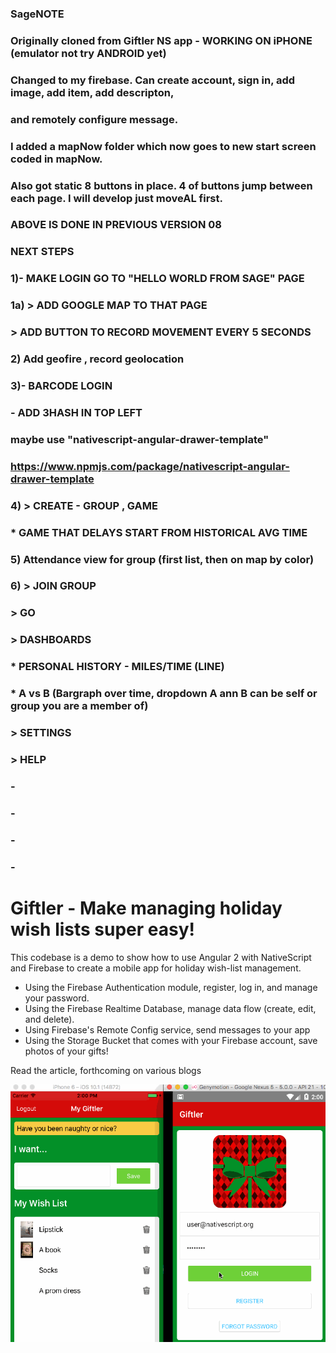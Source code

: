 ### SageNOTE
### Originally cloned from Giftler NS app - WORKING ON iPHONE (emulator not try ANDROID yet)
### Changed to my firebase.  Can create account, sign in, add image, add item, add descripton,
###     and remotely configure message.
###     I added a mapNow folder which now goes to new start screen coded in mapNow.  
###     Also got static 8 buttons in place.  4 of buttons jump between each page.  I will develop just moveAL first. 
###   ABOVE IS DONE IN PREVIOUS VERSION 08
###
### NEXT STEPS
###   1)- MAKE LOGIN GO TO "HELLO WORLD FROM SAGE" PAGE
###        1a) > ADD GOOGLE MAP TO THAT PAGE
###        > ADD BUTTON TO RECORD MOVEMENT EVERY 5 SECONDS
###   2) Add geofire , record geolocation
###   3)- BARCODE LOGIN
###
###   - ADD 3HASH IN TOP LEFT
###       maybe use "nativescript-angular-drawer-template" 
###         https://www.npmjs.com/package/nativescript-angular-drawer-template
###   4)     > CREATE - GROUP , GAME
###            * GAME THAT DELAYS START FROM HISTORICAL AVG TIME
###   5) Attendance view for group (first list, then on map by color)
###   6)     > JOIN GROUP
###        > GO
###        > DASHBOARDS
###            * PERSONAL HISTORY - MILES/TIME (LINE)
###            * A vs B (Bargraph over time, dropdown A ann B can be self or group you are a member of)
###        > SETTINGS
###        > HELP
###   -
###   -
###   -
###   -



# Giftler - Make managing holiday wish lists super easy!

This codebase is a demo to show how to use Angular 2 with NativeScript and Firebase to create a mobile app for holiday wish-list management.

- Using the Firebase Authentication module, register, log in, and manage your password.
- Using the Firebase Realtime Database, manage data flow (create, edit, and delete).
- Using Firebase's Remote Config service, send messages to your app
- Using the Storage Bucket that comes with your Firebase account, save photos of your gifts!

Read the article, forthcoming on various blogs <TBD>

![Demo on Emulators](./screenshots/giftler-crossplat.gif)

